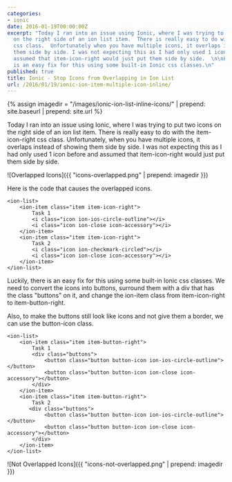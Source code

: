 ```yaml
---
categories:
- ionic
date: 2016-01-19T00:00:00Z
excerpt: "Today I ran into an issue using Ionic, where I was trying to put two icons
  on the right side of an ion list item.  There is really easy to do with the item-icon-right
  css class.  Unfortunately when you have multiple icons, it overlaps instead of showing
  them side by side. I was not expecting this as I had only used 1 icon before and
  assumed that item-icon-right would just put them side by side.  \n\nLuckily, there
  is an easy fix for this using some built-in Ionic css classes.\n"
published: true
title: Ionic - Stop Icons from Overlapping in Ion List
url: /2016/01/19/ionic-ion-item-multiple-icon-inline/
---
```


{% assign imagedir = "/images/ionic-ion-list-inline-icons/" | prepend: site.baseurl | prepend: site.url %}

Today I ran into an issue using Ionic, where I was trying to put two icons on the right side of an ion list item.  There is really easy to do with the item-icon-right css class.  Unfortunately, when you have multiple icons, it overlaps instead of showing them side by side.  I was not expecting this as I had only used 1 icon before and assumed that item-icon-right would just put them side by side.  

![Overlapped Icons]({{ "icons-overlapped.png" | prepend: imagedir }})

Here is the code that causes the overlapped icons.

    <ion-list>
        <ion-item class="item item-icon-right">
            Task 1
            <i class="icon ion-ios-circle-outline"></i>
            <i class="icon ion-close icon-accessory"></i>
        </ion-item>
        <ion-item class="item item-icon-right">
            Task 2
            <i class="icon ion-checkmark-circled"></i>
            <i class="icon ion-close icon-accessory"></i>
        </ion-item>
    </ion-list>


Luckily, there is an easy fix for this using some built-in Ionic css classes.  We need to convert the icons into buttons, surround them with a div that has the class "buttons" on it, and change the ion-item class from item-icon-right to item-button-right.  

Also, to make the buttons still look like icons and not give them a border, we can use the button-icon class.  

    <ion-list>
        <ion-item class="item item-button-right">
            Task 1
            <div class="buttons">
                <button class="button button-icon ion-ios-circle-outline"></button>
                <button class="button button-icon ion-close icon-accessory"></button>
            </div>
        </ion-item>
        <ion-item class="item item-button-right">
            Task 2
           <div class="buttons">
                <button class="button button-icon ion-ios-circle-outline"></button>
                <button class="button button-icon ion-close icon-accessory"></button>
            </div>
        </ion-item>
    </ion-list>


![Not Overlapped Icons]({{ "icons-not-overlapped.png" | prepend: imagedir }})



